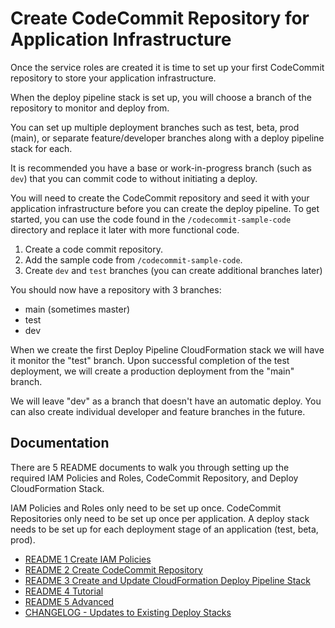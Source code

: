 # Create CodeCommit Repository for Application Infrastructure

Once the service roles are created it is time to set up your first CodeCommit repository to store your application infrastructure.

When the deploy pipeline stack is set up, you will choose a branch of the repository to monitor and deploy from.

You can set up multiple deployment branches such as test, beta, prod (main), or separate feature/developer branches along with a deploy pipeline stack for each.

It is recommended you have a base or work-in-progress branch (such as `dev`) that you can commit code to without initiating a deploy.

You will need to create the CodeCommit repository and seed it with your application infrastructure before you can create the deploy pipeline. To get started, you can use the code found in the `/codecommit-sample-code` directory and replace it later with more functional code.

1. Create a code commit repository.
2. Add the sample code from `/codecommit-sample-code`.
3. Create `dev` and `test` branches (you can create additional branches later)

You should now have a repository with 3 branches:

- main (sometimes master)
- test
- dev

When we create the first Deploy Pipeline CloudFormation stack we will have it monitor the "test" branch. Upon successful completion of the test deployment, we will create a production deployment from the "main" branch.

We will leave "dev" as a branch that doesn't have an automatic deploy. You can also create individual developer and feature branches in the future.

## Documentation

There are 5 README documents to walk you through setting up the required IAM Policies and Roles, CodeCommit Repository, and Deploy CloudFormation Stack. 

IAM Policies and Roles only need to be set up once. CodeCommit Repositories only need to be set up once per application. A deploy stack needs to be set up for each deployment stage of an application (test, beta, prod).

- [README 1 Create IAM Policies](README-1-IAM-Policies.md)
- [README 2 Create CodeCommit Repository](README-2-CodeCommit-Repository.md)
- [README 3 Create and Update CloudFormation Deploy Pipeline Stack](README-3-CloudFormation-Deploy-Stack.md)
- [README 4 Tutorial](README-4-Tutorial.md)
- [README 5 Advanced](README-5-Advanced.md)
- [CHANGELOG - Updates to Existing Deploy Stacks](CHANGELOG.md)
